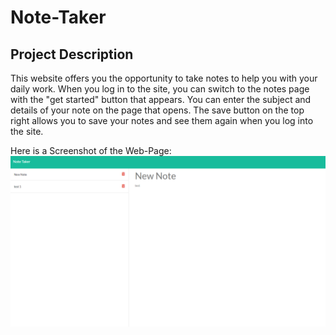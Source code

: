 # Note-Taker

## Project Description

This website offers you the opportunity to take notes to help you with your daily work. When you log in to the site, you can switch to the notes page with the "get started" button that appears. You can enter the subject and details of your note on the page that opens. The save button on the top right allows you to save your notes and see them again when you log into the site.

Here is a Screenshot of the Web-Page:
![Screenshot of my page](public/assets/img/ScreenShot.png)
